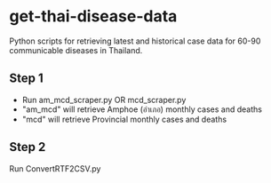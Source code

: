 # get-thai-disease-data
Python scripts for retrieving latest and historical case data for 60-90 communicable diseases in Thailand.

## Step 1
- Run am_mcd_scraper.py OR mcd_scraper.py
- "am_mcd" will retrieve Amphoe (อำเภอ) monthly cases and deaths
- "mcd" will retrieve Provincial monthly cases and deaths

## Step 2
Run ConvertRTF2CSV.py
